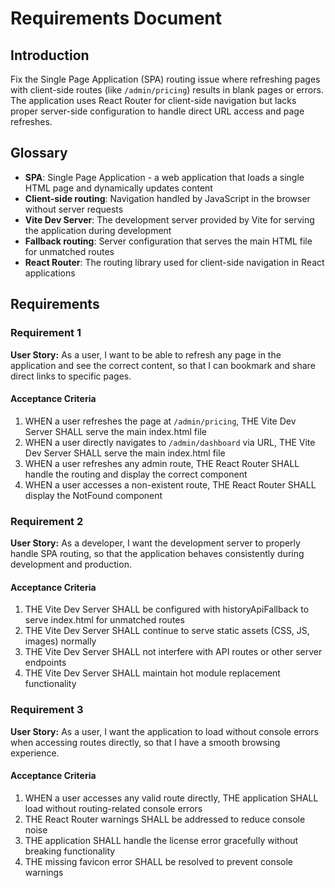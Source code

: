 # Requirements Document

## Introduction

Fix the Single Page Application (SPA) routing issue where refreshing pages with client-side routes (like `/admin/pricing`) results in blank pages or errors. The application uses React Router for client-side navigation but lacks proper server-side configuration to handle direct URL access and page refreshes.

## Glossary

- **SPA**: Single Page Application - a web application that loads a single HTML page and dynamically updates content
- **Client-side routing**: Navigation handled by JavaScript in the browser without server requests
- **Vite Dev Server**: The development server provided by Vite for serving the application during development
- **Fallback routing**: Server configuration that serves the main HTML file for unmatched routes
- **React Router**: The routing library used for client-side navigation in React applications

## Requirements

### Requirement 1

**User Story:** As a user, I want to be able to refresh any page in the application and see the correct content, so that I can bookmark and share direct links to specific pages.

#### Acceptance Criteria

1. WHEN a user refreshes the page at `/admin/pricing`, THE Vite Dev Server SHALL serve the main index.html file
2. WHEN a user directly navigates to `/admin/dashboard` via URL, THE Vite Dev Server SHALL serve the main index.html file
3. WHEN a user refreshes any admin route, THE React Router SHALL handle the routing and display the correct component
4. WHEN a user accesses a non-existent route, THE React Router SHALL display the NotFound component

### Requirement 2

**User Story:** As a developer, I want the development server to properly handle SPA routing, so that the application behaves consistently during development and production.

#### Acceptance Criteria

1. THE Vite Dev Server SHALL be configured with historyApiFallback to serve index.html for unmatched routes
2. THE Vite Dev Server SHALL continue to serve static assets (CSS, JS, images) normally
3. THE Vite Dev Server SHALL not interfere with API routes or other server endpoints
4. THE Vite Dev Server SHALL maintain hot module replacement functionality

### Requirement 3

**User Story:** As a user, I want the application to load without console errors when accessing routes directly, so that I have a smooth browsing experience.

#### Acceptance Criteria

1. WHEN a user accesses any valid route directly, THE application SHALL load without routing-related console errors
2. THE React Router warnings SHALL be addressed to reduce console noise
3. THE application SHALL handle the license error gracefully without breaking functionality
4. THE missing favicon error SHALL be resolved to prevent console warnings
